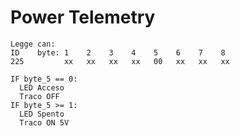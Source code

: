 # Power Telemetry

```
Legge can:
ID    byte: 1    2    3    4    5    6    7    8 
225         xx   xx   xx   xx   00   xx   xx   xx

```

```
IF byte_5 == 0:
  LED Acceso
  Traco OFF
IF byte_5 >= 1:
  LED Spento
  Traco ON 5V

```
